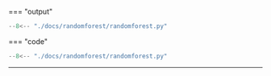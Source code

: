 === "output"
   ``` python exec="on" html="1"
   --8<-- "./docs/randomforest/randomforest.py"
   ```

=== "code"
   ``` python exec="off"
   --8<-- "./docs/randomforest/randomforest.py"
   ```

-----------------------------------------------------------------------------------------------------
